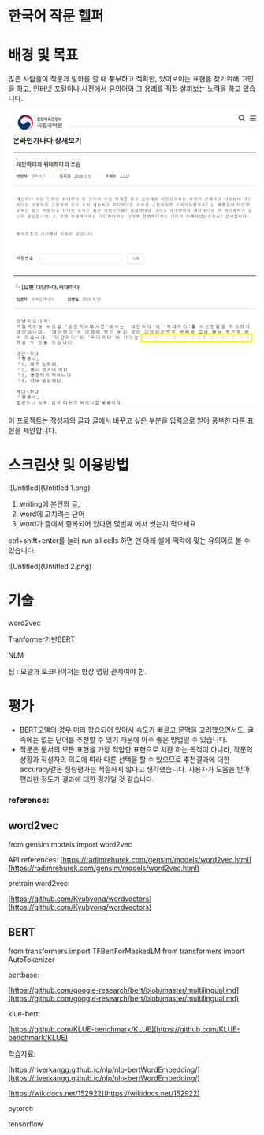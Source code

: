 # 한국어 작문 헬퍼

# 배경 및 목표

많은 사람들이 작문과 발화를 할 때 풍부하고 적확한, 있어보이는 표현을 찾기위해 고민을 하고, 인터넷 포털이나 사전에서 유의어와 그 용례를  직접 살펴보는 노력을 하고 있습니다.

![Untitled](Untitled.png)

이 프로젝트는 작성자의 글과 글에서 바꾸고 싶은 부분을 입력으로 받아 풍부한 다른 표현을 제안합니다.

# 스크린샷 및 이용방법

![Untitled](Untitled 1.png)

1. writing에 본인의 글,
2. word에 고치려는 단어
3. word가 글에서 중복되어 있다면 몇번째 에서 썻는지 적으세요

ctrl+shift+enter를 눌러 run all cells 하면 맨 아래 셀에 맥락에 맞는 유의어르 볼 수 있습니다.

![Untitled](Untitled 2.png)

# 기술

word2vec

Tranformer기반BERT

NLM

팁 : 모델과 토크나이저는 항상 맵핑 관계여야 함.

# 평가

- BERT모델의 경우 미리 학습되어 있어서 속도가 빠르고,문맥을 고려했으면서도, 글 속에는 없는 단어를 추천할 수 있기 때문에 아주 좋은 방법일 수 있습니다.
- 작문은 문서의 모든 표현을 가장 적합한 표현으로 치환 하는 목적이 아니라, 작문의 상황과 작성자의 의도에 따라 다른 선택을 할 수 있으므로  추천결과에 대한 accuracy같은 정량평가는 적절하지 않다고 생각했습니다. 사용자가 도움을 받아 편리한 정도가 결과에 대한 평가일 것 같습니다.

### reference:

## word2vec

from gensim.models import word2vec

API references: [https://radimrehurek.com/gensim/models/word2vec.html](https://radimrehurek.com/gensim/models/word2vec.html)

pretrain word2vec:

[https://github.com/Kyubyong/wordvectors](https://github.com/Kyubyong/wordvectors)

## BERT

from transformers import TFBertForMaskedLM
from transformers import AutoTokenizer

bertbase:

[https://github.com/google-research/bert/blob/master/multilingual.md](https://github.com/google-research/bert/blob/master/multilingual.md)

klue-bert:

[https://github.com/KLUE-benchmark/KLUE](https://github.com/KLUE-benchmark/KLUE)

학습자료:

[https://riverkangg.github.io/nlp/nlp-bertWordEmbedding/](https://riverkangg.github.io/nlp/nlp-bertWordEmbedding/)

[https://wikidocs.net/152922](https://wikidocs.net/152922)

pytorch

tensorflow
